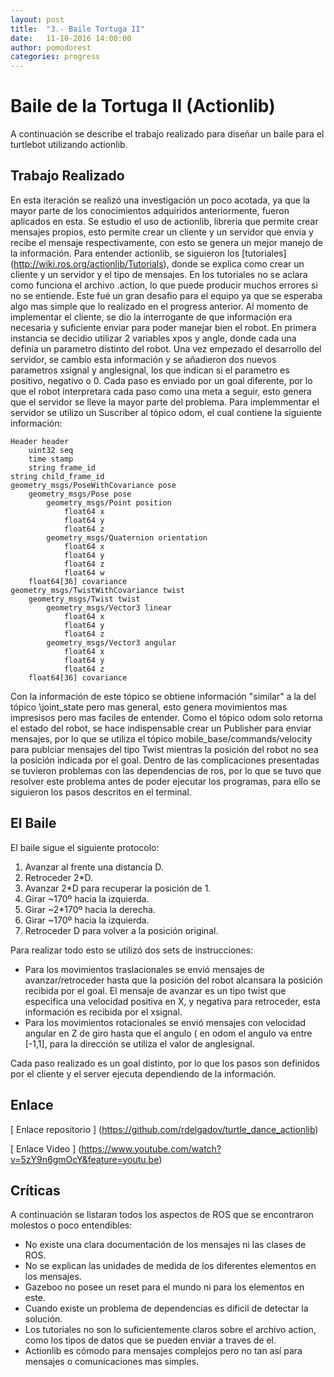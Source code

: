 ```yaml
---
layout: post
title:  "3.- Baile Tortuga II"
date:   11-10-2016 14:00:00
author: pomodorest
categories: progress
---
```


# Baile de la Tortuga II (Actionlib)

A continuación se describe el trabajo realizado para diseñar un baile para el turtlebot utilizando actionlib. 

## Trabajo Realizado

En esta iteración se realizó una investigación un poco acotada, ya que la mayor parte de los conocimientos adquiridos anteriormente, fueron aplicados en esta.
Se estudio el uso de actionlib, libreria que permite crear mensajes propios, esto permite crear un cliente y un servidor que envia y recibe el mensaje respectivamente, con esto se genera un mejor manejo de la información.
Para entender actionlib, se siguieron los [tutoriales] (http://wiki.ros.org/actionlib/Tutorials), donde se explica como crear un cliente y un servidor y el tipo de mensajes. En los tutoriales no se aclara como funciona el archivo .action, lo que puede producir muchos errores si no se entiende. Este fué un gran desafío para el equipo ya que se esperaba algo mas simple que lo realizado en el progress anterior.
Al momento de implementar el cliente, se dio la interrogante de que información era necesaria y suficiente enviar para poder manejar bien el robot. En primera instancia se decidio utilizar 2 variables xpos y angle, donde cada una definía un parametro distinto del robot. Una vez empezado el desarrollo del servidor, se cambio esta información y se añadieron dos nuevos parametros xsignal y anglesignal, los que indican si el parametro es positivo, negativo o 0.
Cada paso es enviado por un goal diferente, por lo que el robot interpretara cada paso como una meta a seguir, esto genera que el servidor se lleve la mayor parte del problema.
Para implemmentar el servidor se utilizo un Suscriber al tópico odom, el cual contiene la siguiente información:

    Header header
        uint32 seq
        time stamp
        string frame_id
    string child_frame_id
    geometry_msgs/PoseWithCovariance pose
        geometry_msgs/Pose pose
            geometry_msgs/Point position
                float64 x
                float64 y
                float64 z
            geometry_msgs/Quaternion orientation
                float64 x
                float64 y
                float64 z
                float64 w
        float64[36] covariance
    geometry_msgs/TwistWithCovariance twist
        geometry_msgs/Twist twist
            geometry_msgs/Vector3 linear
                float64 x
                float64 y
                float64 z
            geometry_msgs/Vector3 angular
                float64 x
                float64 y
                float64 z
        float64[36] covariance    
        
Con la información de este tópico se obtiene información "similar" a la del tópico \joint_state pero mas general, esto genera movimientos mas impresisos pero mas faciles de entender.
Como el tópico odom solo retorna el estado del robot, se hace indispensable crear un Publisher para enviar mensajes, por lo que se utiliza el tópico mobile_base/commands/velocity para publciar mensajes del tipo Twist mientras la posición del robot no sea la posición indicada por el goal. Dentro de las complicaciones presentadas se tuvieron problemas con las dependencias de ros, por lo que se tuvo que resolver este problema antes de poder ejecutar los programas, para ello se siguieron los pasos descritos en el terminal.

## El Baile

El baile sigue el siguiente protocolo:

1. Avanzar al frente una distancia D.
2. Retroceder 2*D.
3. Avanzar 2*D para recuperar la posición de 1.
4. Girar ~170º hacia la izquierda.
5. Girar ~2*170º hacia la derecha.
6. Girar ~170º hacia la izquierda.
7. Retroceder D para volver a la posición original.

Para realizar todo esto se utilizó dos sets de instrucciones:
* Para los movimientos traslacionales se envió mensajes de avanzar/retroceder hasta que la posición del robot alcansara la posición recibida por el goal. El mensaje de avanzar es un tipo twist que especifica una velocidad positiva en X, y negativa para retroceder, esta información es recibida por el xsignal.
* Para los movimientos rotacionales se envió mensajes con velocidad angular en Z de giro hasta que el angulo ( en odom el angulo va entre [-1,1], para la dirección se utiliza el valor de anglesignal. 

Cada paso realizado es un goal distinto, por lo que los pasos son definidos por el cliente y el server ejecuta dependiendo de la información.

## Enlace

[ Enlace repositorio ] (https://github.com/rdelgadov/turtle_dance_actionlib)

[ Enlace Video ] (https://www.youtube.com/watch?v=5zY9n6gmOcY&feature=youtu.be)



## Críticas

A continuación se listaran todos los aspectos de ROS que se encontraron molestos o poco entendibles:

* No existe una clara documentación de los mensajes ni las clases de ROS.
* No se explican las unidades de medida de los diferentes elementos en los mensajes.
* Gazeboo no posee un reset para el mundo ni para los elementos en este.
* Cuando existe un problema de dependencias es dificil de detectar la solución.
* Los tutoriales no son lo suficientemente claros sobre el archivo action, como los tipos de datos que se pueden enviar a traves de el.
* Actionlib es cómodo para mensajes complejos pero no tan así para mensajes o comunicaciones mas simples.
